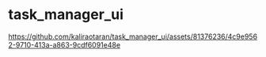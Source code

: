 # task_manager_ui







https://github.com/kaliraotaran/task_manager_ui/assets/81376236/4c9e9562-9710-413a-a863-9cdf6091e48e

